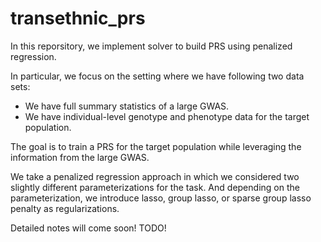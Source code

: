 # transethnic_prs

In this reporsitory, we implement solver to build PRS using penalized regression.

In particular, we focus on the setting where we have following two data sets:

* We have full summary statistics of a large GWAS. 
* We have individual-level genotype and phenotype data for the target population.

The goal is to train a PRS for the target population while leveraging the information from the large GWAS.

We take a penalized regression approach in which we considered two slightly different parameterizations for the task.
And depending on the parameterization, we introduce lasso, group lasso, or sparse group lasso penalty as regularizations.

Detailed notes will come soon! TODO!  
